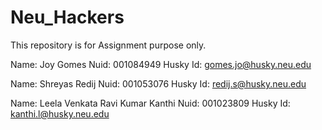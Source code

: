 # Neu_Hackers
This repository is for Assignment purpose only.



Name: Joy Gomes
Nuid: 001084949
Husky Id: gomes.jo@husky.neu.edu

Name: Shreyas Redij
Nuid: 001053076
Husky Id: redij.s@husky.neu.edu

Name: Leela Venkata Ravi Kumar Kanthi
Nuid: 001023809
Husky Id: kanthi.l@husky.neu.edu
